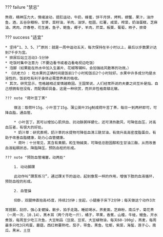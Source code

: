
??? failure "禁忌"
    
    熬夜，精神压力大，情绪波动，提肛运动，牛奶，蜂蜜，饼干月饼，烤鸭，螃蟹，果汁，油炸鱼，酒，五谷杂粮粉，甘草，菜籽油，羊肉，油饼，桂圆，红薯，咸菜，榨菜，奶油蛋糕，芝麻油，烤肉，炸春卷，花生酱，鱼子，鲍鱼，椰子，羊肉，芹菜，板栗，葡萄，柿子，排骨

??? success "适宜"

    * 坚持“1、3、5、7”原则：就是一周中运动五天，每次保持在半小时以上，最后以步数累计达到7千步为宜。
    * 排尿后站立活动3-5分钟
    * 吃饭时集中注意力（不要边看书或者边看电视边吃饭）
    * 泡脚（如果能在热水中加入生姜片、花椒等辅料，会加强祛风散寒的功效。）
    * 《抗老力》: 吃水果的正确时间是饭前1个小时和饭后2个小时较好。水果中许多成分均是水溶性的，饭前吃有利于身体必需营养素的吸收。
    * 其次，研究显示，性格越相近爱情越稳固。王国荣说，人们经常所说的夫妻之间互补是指，自己想拥有但没有，而配偶却具备，这是一种欣赏，而并非性格南辕北辙。

    ??? note "荷叶苦丁茶"

        做法：取荷叶15g、小叶苦丁15g、蒲公英叶35g制成荷叶苦丁茶，每日一到两杯即可，可降血脂，通血管。

        * 小叶苦丁。其可以增加心肌供血、抗动脉粥样硬化，还可清热散风，可降低血压，对高血压者，有很大的好处。
        * 奶汁草：研究表明，奶汁草的水提物可降低血清三酰甘油，有效升高高密度脂蛋白，有助于改善血脂健康，助力心血管健康。
        * 荷叶：十分常见，其含有黄酮，和生物碱类，可降低总胆固醇和生甘油三酯，从而改善血液粘稠状态，降脂降压，预防血栓的形成。

    ??? note "预防血管堵塞，动两处"

        1. 动动脚踝

        此动作叫“踝泵练习”，通过踝关节的运动，起到像泵一样的作用，增强下肢的血液循环，预防血栓的形成。

        2. 血管操

        仰卧，双腿伸直抬高45度，持续2分钟；坐起，小腿垂于床下2分钟；每天做这个动作3次

    常搓脚，刮痧，强心复健操，散步，拍手走路，睡前喝水，荞麦面，芝麻粉，南瓜子，菊花茶（一周一次，10.14），黑木耳（两个月吃一斤），橘子，苹果，香蕉，山楂，牛蛙，鳗鱼，开水煮饭，每周至少吃三次鱼，大豆制品（豆腐、豆浆、大豆植物油，每天60-100g），燕麦，每周最多只吃3只鸡蛋，蘑菇，西红柿要熟吃，茄子，带鱼，黑鱼，牡蛎，紫菜，海蜇，莲子心，南瓜，黑米，土豆